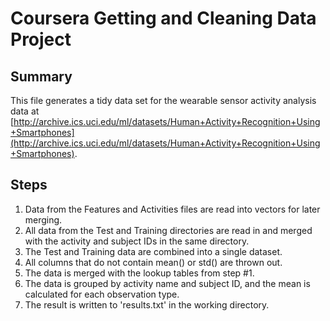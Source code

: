 Coursera Getting and Cleaning Data Project
===========

## Summary

This file generates a tidy data set for the wearable sensor activity analysis data at [http://archive.ics.uci.edu/ml/datasets/Human+Activity+Recognition+Using+Smartphones](http://archive.ics.uci.edu/ml/datasets/Human+Activity+Recognition+Using+Smartphones). 

## Steps

1. Data from the Features and Activities files are read into vectors for later merging.
2. All data from the Test and Training directories are read in and merged with the activity and subject IDs in the same directory.
3. The Test and Training data are combined into a single dataset.
4. All columns that do not contain mean() or std() are thrown out.
5. The data is merged with the lookup tables from step #1.
6. The data is grouped by activity name and subject ID, and the mean is calculated for each observation type.
7. The result is written to 'results.txt' in the working directory.


